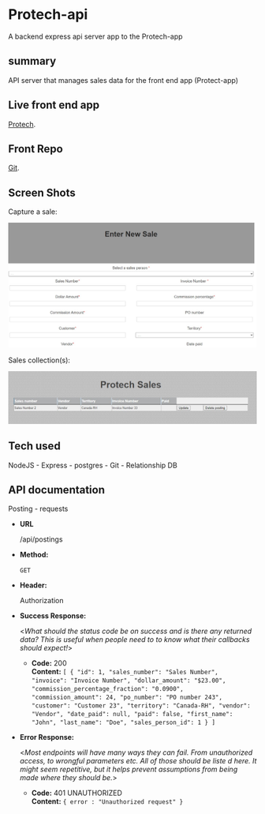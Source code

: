 # Protech-api
A backend express api server app to the Protech-app

## summary 

API server that manages sales data for the front end app (Protect-app)

## Live front end app

[Protech](https://protech-app.vercel.app/collection).

## Front Repo
[Git](https://github.com/dadetifa1/Protech-app).

## Screen Shots
Capture a sale:

![Landing Page](screen_shots/sales_entry.jpg)

Sales collection(s):

![sample results](screen_shots/sales_collections.jpg)

## Tech used 
NodeJS - Express - postgres - Git - Relationship DB

## API documentation

Posting - requests

* **URL**

  /api/postings

* **Method:**
  
  `GET`
* **Header:**

  Authorization
  
* **Success Response:**
  
  <_What should the status code be on success and is there any returned data? This is useful when people need to to know what their callbacks should expect!_>

  * **Code:** 200 <br />
    **Content:** `[
        {
            "id": 1,
            "sales_number": "Sales Number",
            "invoice": "Invoice Number",
            "dollar_amount": "$23.00",
            "commission_percentage_fraction": "0.0900",
            "commission_amount": 24,
            "po_number": "PO number 243",
            "customer": "Customer 23",
            "territory": "Canada-RH",
            "vendor": "Vendor",
            "date_paid": null,
            "paid": false,
            "first_name": "John",
            "last_name": "Doe",
            "sales_person_id": 1
        }
    ]`
 
* **Error Response:**

  <_Most endpoints will have many ways they can fail. From unauthorized access, to wrongful parameters etc. All of those should be liste d here. It might seem repetitive, but it helps prevent assumptions from being made where they should be._>

  * **Code:** 401 UNAUTHORIZED <br />
    **Content:** `{ error : "Unauthorized request" }`
  



